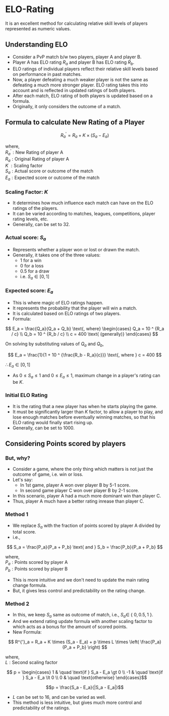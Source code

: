 # ELO-Rating

It is an excellent method for calculating relative skill levels of players represented as numeric values.

## Understanding ELO

- Consider a PvP match b/w two players, player A and player B.
- Player A has ELO rating $R_a$ and player B has ELO rating $R_b$.
- ELO ratings of individual players reflect their relative skill levels based on performance in past matches.
- Now, a player defeating a much weaker player is not the same as defeating a much more stronger player. ELO rating takes this into account and is reflected in updated ratings of both players.
- After each match, ELO rating of both players is updated based on a formula.
- Originally, it only considers the outcome of a match.

## Formula to calculate New Rating of a Player

$$
R^{'}_a = R_a + K \times (S_a - E_a)
$$

where,
<br>
$R^{'}_a: \text{New Rating of player A}$
<br>
$R_a: \text{Original Rating of player A}$
<br>
$K\ : \text{Scaling factor}$
<br>
$S_a: \text{Actual score or outcome of the match}$
<br>
$E_a: \text{Expected score or outcome of the match}$

### Scaling Factor: $K$

- It determines how much influence each match can have on the ELO ratings of the players.
- It can be varied according to matches, leagues, competitions, player rating levels, etc.
- Generally, can be set to $32$.

### Actual score: $S_a$

- Represents whether a player won or lost or drawn the match.
- Generally, it takes one of the three values:
  - $1$ for a win
  - $0$ for a loss
  - $0.5$ for a draw
  - i.e. $S_{a} \in [0, 1]$

### Expected score: $E_a$

- This is where magic of ELO ratings happen.
- It represents the probability that the player will win a match.
- It is calculated based on ELO ratings of two players.
- Formula:

$$
E_a = \frac{Q_a}{Q_a + Q_b}
\text{, where}
\begin{cases}
    Q_a = 10 ^ {R_a / c} \\
    Q_b = 10 ^ {R_b / c} \\
    c = 400 \text{ (generally)}
\end{cases}
$$

On solving  by substituting values of $Q_a$ and $Q_b$,

$$
E_a = \frac{1}{1 + 10 ^ {\frac{R_b - R_a}{c}}} \text{, where } c = 400
$$

$\therefore E_a \in [0, 1]$

- As $0 \leq S_a \leq 1$ and $0 \leq E_a \leq 1$, maximum change in a player's rating can be $K$.

### Initial ELO Rating

- It is the rating that a new player has when he starts playing the game.
- It must be significantly larger than $K$ factor, to allow a player to play, and lose enough matches before eventually winning matches, so that his ELO rating would finally start rising up.
- Generally, can be set to $1000$.

## Considering Points scored by players

### But, why?

- Consider a game, where the only thing which matters is not just the outcome of game, i.e. win or loss.
- Let's say:
  - In 1st game, player A won over player B by 5-1 score.
  - In second game player C won over player B by 2-1 score.
- In this scenario, player A had a much more dominant win than player C.
- Thus, player A much have a better rating inrease than player C.

### Method 1

- We replace $S_a$ with the fraction of points scored by player A divided by total score.
- i.e.,

$$
S_a = \frac{P_a}{P_a + P_b} \text{ and }
S_b = \frac{P_b}{P_a + P_b}
$$

where,
<br>
$P_a: \text{Points scored by player A}$
<br>
$P_b: \text{Points scored by player B}$

- This is more intuitive and we don't need to update the main rating change formula.
- But, it gives less control and predictability on the rating change.

### Method 2

- In this, we keep $S_a$ same as outcome of match, i.e., $S_a \in$ { $0, 0.5, 1$ }.
- And we extend rating update formula with another scaling factor to which acts as a bonus for the amount of scored points.
- New Formula:

$$
R^{'}_a = R_a + K \times (S_a - E_a) + p \times L \times \left( \frac{P_a}{P_a + P_b} \right)
$$

where,
<br>
$L: \text{Second scaling factor}$
<br>

$$
p =
\begin{cases}
  1 & \quad \text{if } S_a - E_a \gt 0 \\
  -1 & \quad \text{if } S_a - E_a \lt 0 \\
  0 & \quad \text{otherwise}
\end{cases}$$

$$p = \frac{S_a - E_a}{|S_a - E_a|}$$

- $L$ can be set to 16, and can be varied as well.
- This method is less intuitive, but gives much more control and predictability of the ratings.
